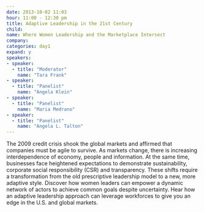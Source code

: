 ```yaml
---
date: 2013-10-02 11:03
hour: 11:00 - 12:30 pm
title: Adaptive Leadership in the 21st Century
child:
name: Where Women Leadership and the Marketplace Intersect
company: 
categories: day1
expand: y
speakers:
- speaker:  
  - title: "Moderator"
    name: "Tara Frank"
- speaker:  
  - title: "Panelist"
    name: "Angela Klein"
- speaker:  
  - title: "Panelist"
    name: "Maria Medrano"
- speaker:  
  - title: "Panelist"
    name: "Angela L. Talton"
---
```

The 2009 credit crisis shook the global markets and affirmed that
companies must be agile to survive. As markets change, there is increasing
interdependence of economy, people and information. At the same time,
businesses face heightened expectations to demonstrate sustainability,
corporate social responsibility (CSR) and transparency. These shifts require
a transformation from the old prescriptive leadership model to a new, more
adaptive style. Discover how women leaders can empower a dynamic
network of actors to achieve common goals despite uncertainty. Hear how
an adaptive leadership approach can leverage workforces to give you an
edge in the U.S. and global markets.